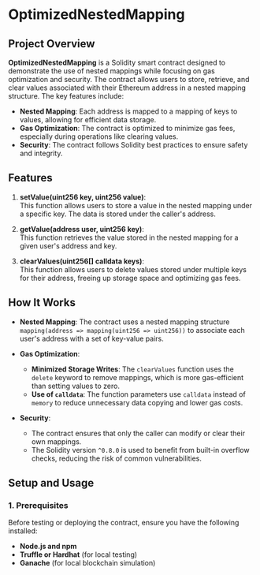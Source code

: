 # OptimizedNestedMapping

## Project Overview

**OptimizedNestedMapping** is a Solidity smart contract designed to demonstrate the use of nested mappings while focusing on gas optimization and security. The contract allows users to store, retrieve, and clear values associated with their Ethereum address in a nested mapping structure. The key features include:

- **Nested Mapping**: Each address is mapped to a mapping of keys to values, allowing for efficient data storage.
- **Gas Optimization**: The contract is optimized to minimize gas fees, especially during operations like clearing values.
- **Security**: The contract follows Solidity best practices to ensure safety and integrity.
## Features

1. **setValue(uint256 key, uint256 value)**:  
   This function allows users to store a value in the nested mapping under a specific key. The data is stored under the caller's address.

2. **getValue(address user, uint256 key)**:  
   This function retrieves the value stored in the nested mapping for a given user's address and key.

3. **clearValues(uint256[] calldata keys)**:  
   This function allows users to delete values stored under multiple keys for their address, freeing up storage space and optimizing gas fees.
## How It Works

- **Nested Mapping**: The contract uses a nested mapping structure `mapping(address => mapping(uint256 => uint256))` to associate each user's address with a set of key-value pairs.

- **Gas Optimization**:
  - **Minimized Storage Writes**: The `clearValues` function uses the `delete` keyword to remove mappings, which is more gas-efficient than setting values to zero.
  - **Use of `calldata`**: The function parameters use `calldata` instead of `memory` to reduce unnecessary data copying and lower gas costs.

- **Security**:
  - The contract ensures that only the caller can modify or clear their own mappings.
  - The Solidity version `^0.8.0` is used to benefit from built-in overflow checks, reducing the risk of common vulnerabilities.

## Setup and Usage

### 1. Prerequisites

Before testing or deploying the contract, ensure you have the following installed:

- **Node.js and npm**
- **Truffle or Hardhat** (for local testing)
- **Ganache** (for local blockchain simulation)
